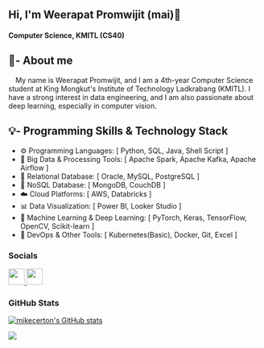 ## Hi, I'm Weerapat Promwijit (mai)👋
#### Computer Science, KMITL (CS40)
## 🚀- About me
&emsp;My name is Weerapat Promwijit, and I am a 4th-year Computer Science student at King Mongkut's Institute of Technology Ladkrabang (KMITL). I have a strong interest in data engineering, and I am also passionate about deep learning, especially in computer vision.

## 💡- Programming Skills & Technology Stack

- ⚙️ Programming Languages: [ Python, SQL, Java, Shell Script ] <br>
- 🔎 Big Data & Processing Tools: [ Apache Spark, Apache Kafka, Apache Airflow ] <br>
- 💾 Relational Database: [ Oracle, MySQL, PostgreSQL ] <br>
- 💾 NoSQL Database: [ MongoDB, CouchDB ] <br>
- ☁️ Cloud Platforms: [ AWS, Databricks ] <br>
- 📊 Data Visualization: [ Power BI, Looker Studio ] <br>
- 🤖 Machine Learning & Deep Learning: [ PyTorch, Keras, TensorFlow, OpenCV, Scikit-learn ] <br>
- 🔧 DevOps & Other Tools: [ Kubernetes(Basic), Docker, Git, Excel ] <br>



### Socials

<p align="left"> <a href="https://www.github.com/mikecerton" target="_blank" rel="noreferrer"> <picture> <source media="(prefers-color-scheme: dark)" srcset="https://raw.githubusercontent.com/danielcranney/readme-generator/main/public/icons/socials/github-dark.svg" /> <source media="(prefers-color-scheme: light)" srcset="https://raw.githubusercontent.com/danielcranney/readme-generator/main/public/icons/socials/github.svg" /> <img src="https://raw.githubusercontent.com/danielcranney/readme-generator/main/public/icons/socials/github.svg" width="32" height="32" /> </picture> </a> <a href="https://www.linkedin.com/in/werapat-promwijit/" target="_blank" rel="noreferrer"> <picture> <source media="(prefers-color-scheme: dark)" srcset="https://raw.githubusercontent.com/danielcranney/readme-generator/main/public/icons/socials/linkedin-dark.svg" /> <source media="(prefers-color-scheme: light)" srcset="https://raw.githubusercontent.com/danielcranney/readme-generator/main/public/icons/socials/linkedin.svg" /> <img src="https://raw.githubusercontent.com/danielcranney/readme-generator/main/public/icons/socials/linkedin.svg" width="32" height="32" /> </picture> </a></p>

### GitHub Stats
<a href="http://www.github.com/mikecerton"><img src="https://github-readme-stats.vercel.app/api?username=mikecerton&show_icons=true&hide=&count_private=true&title_color=0891b2&text_color=ffffff&icon_color=0891b2&bg_color=1c1917&hide_border=true&show_icons=true" alt="mikecerton's GitHub stats" /></a>

<a href="http://www.github.com/mikecerton"><img src="https://github-readme-streak-stats.herokuapp.com/?user=mikecerton&stroke=ffffff&background=1c1917&ring=0891b2&fire=0891b2&currStreakNum=ffffff&currStreakLabel=0891b2&sideNums=ffffff&sideLabels=ffffff&dates=ffffff&hide_border=true" /></a>
